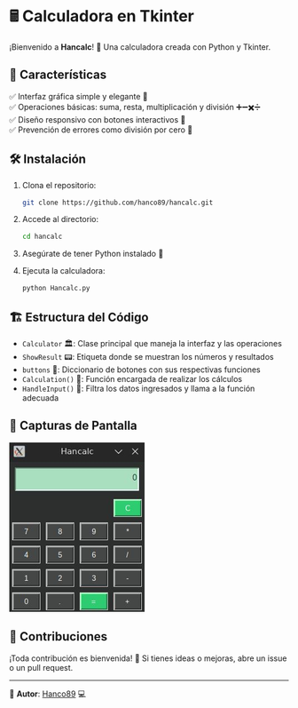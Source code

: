 # 🖩 Calculadora en Tkinter

¡Bienvenido a **Hancalc**! 🎉 Una calculadora creada con Python y Tkinter.

## 🚀 Características
✅ Interfaz gráfica simple y elegante 🎨  
✅ Operaciones básicas: suma, resta, multiplicación y división ➕➖✖️➗  
✅ Diseño responsivo con botones interactivos 🔘  
✅ Prevención de errores como división por cero 🚫  

## 🛠️ Instalación
1. Clona el repositorio:
   ```bash
   git clone https://github.com/hanco89/hancalc.git
   ```
2. Accede al directorio:
   ```bash
   cd hancalc
   ```
3. Asegúrate de tener Python instalado 🐍

   
4. Ejecuta la calculadora:
   ```bash
   python Hancalc.py
   ```

## 🏗️ Estructura del Código
- `Calculator` 🏛️: Clase principal que maneja la interfaz y las operaciones
- `ShowResult` 📟: Etiqueta donde se muestran los números y resultados
- `buttons` 🔢: Diccionario de botones con sus respectivas funciones
- `Calculation()` 🧮: Función encargada de realizar los cálculos
- `HandleInput()` 🎯: Filtra los datos ingresados y llama a la función adecuada

## 📸 Capturas de Pantalla
 ![Interfaz Calculadora](images/hancalc-basic.jpg)

## 🤝 Contribuciones
¡Toda contribución es bienvenida! 🎊 Si tienes ideas o mejoras, abre un issue o un pull request.

---
📌 **Autor**: [Hanco89](https://github.com/hanco89) 💻
